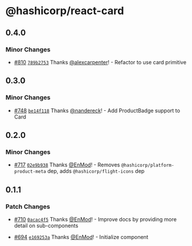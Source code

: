 # @hashicorp/react-card

## 0.4.0

### Minor Changes

- [#810](https://github.com/hashicorp/react-components/pull/810) [`789b2753`](https://github.com/hashicorp/react-components/commit/789b2753f10cd20a0f3c936421036ec22601f232) Thanks [@alexcarpenter](https://github.com/alexcarpenter)! - Refactor to use card primitive

## 0.3.0

### Minor Changes

- [#748](https://github.com/hashicorp/react-components/pull/748) [`be14f118`](https://github.com/hashicorp/react-components/commit/be14f118a5fc62b0abbee8d8ba23b5cb3c87e38e) Thanks [@nandereck](https://github.com/nandereck)! - Add ProductBadge support to Card

## 0.2.0

### Minor Changes

- [#717](https://github.com/hashicorp/react-components/pull/717) [`02e9b938`](https://github.com/hashicorp/react-components/commit/02e9b9386d16f7930c5864ed39fea35c0594a087) Thanks [@EnMod](https://github.com/EnMod)! - Removes `@hashicorp/platform-product-meta` dep, adds `@hashicorp/flight-icons` dep

## 0.1.1

### Patch Changes

- [#710](https://github.com/hashicorp/react-components/pull/710) [`0acac4f5`](https://github.com/hashicorp/react-components/commit/0acac4f5a105761c2f59c76b8630d4292bebf662) Thanks [@EnMod](https://github.com/EnMod)! - Improve docs by providing more detail on sub-components

* [#694](https://github.com/hashicorp/react-components/pull/694) [`e169253a`](https://github.com/hashicorp/react-components/commit/e169253aeca8ea37af98f0dc712bf8969175e5ae) Thanks [@EnMod](https://github.com/EnMod)! - Initialize component
